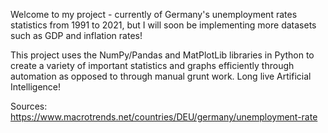Welcome to my project - currently of Germany's unemployment rates statistics from 1991 to 2021, but I will soon be implementing more datasets such as GDP and inflation rates!

This project uses the NumPy/Pandas and MatPlotLib libraries in Python to create a variety of important statistics and graphs efficiently through automation as opposed to through manual grunt work. Long live Artificial Intelligence!

Sources:
https://www.macrotrends.net/countries/DEU/germany/unemployment-rate